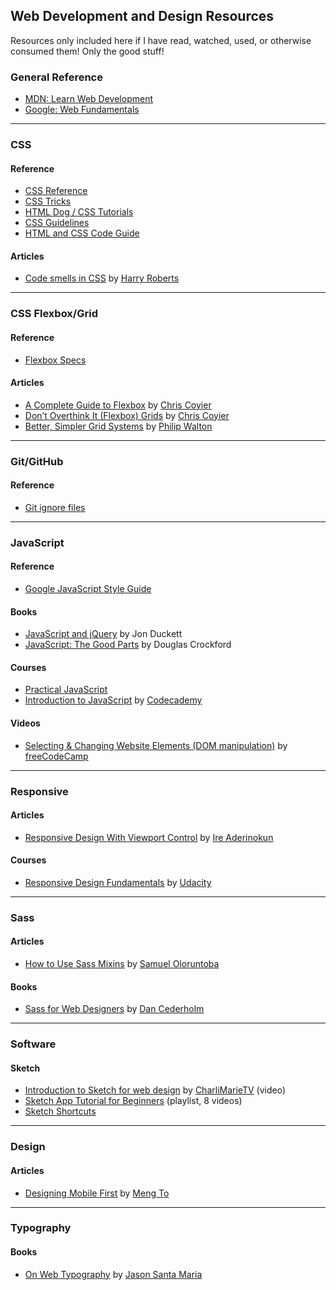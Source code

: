 ## Web Development and Design Resources

Resources only included here if I have read, watched, used, or otherwise consumed them! Only the good stuff!

### General Reference

* [MDN: Learn Web Development](https://developer.mozilla.org/en-US/docs/Learn)
* [Google: Web Fundamentals](https://developers.google.com/web/fundamentals/)

- - - 

### CSS

#### Reference

* [CSS Reference](http://cssreference.io/)
* [CSS Tricks](https://css-tricks.com/)
* [HTML Dog / CSS Tutorials](http://htmldog.com/guides/css/)
* [CSS Guidelines](https://cssguidelin.es/)
* [HTML and CSS Code Guide](http://codeguide.co)

#### Articles
* [Code smells in CSS](https://csswizardry.com/2012/11/code-smells-in-css) by [Harry Roberts](https://csswizardry.com)

- - - 

### CSS Flexbox/Grid

#### Reference

* [Flexbox Specs](https://www.w3.org/TR/css-flexbox/)

#### Articles
* [A Complete Guide to Flexbox](https://css-tricks.com/snippets/css/a-guide-to-flexbox/) by [Chris Coyier](https://css-tricks.com)
* [Don’t Overthink It (Flexbox) Grids](https://css-tricks.com/dont-overthink-flexbox-grids/) by [Chris Coyier](https://css-tricks.com)
* [Better, Simpler Grid Systems](https://philipwalton.github.io/solved-by-flexbox/demos/grids/) by [Philip Walton](https://philipwalton.com/)

- - - 

### Git/GitHub

#### Reference

* [Git ignore files](https://help.github.com/articles/ignoring-files/)

- - - 

### JavaScript

#### Reference
* [Google JavaScript Style Guide](https://google.github.io/styleguide/jsguide.html)

#### Books
* [JavaScript and jQuery](http://javascriptbook.com/) by Jon Duckett
* [JavaScript: The Good Parts](http://shop.oreilly.com/product/9780596517748.do) by Douglas Crockford

#### Courses
* [Practical JavaScript](https://watchandcode.com/p/practical-javascript)
* [Introduction to JavaScript](https://www.codecademy.com/learn/introduction-to-javascript) by [Codecademy](https://www.codecademy.com)

#### Videos
* [Selecting & Changing Website Elements (DOM manipulation)](https://www.youtube.com/watch?v=eaLKqoB9Fu0) by [freeCodeCamp](https://www.youtube.com/channel/UC8butISFwT-Wl7EV0hUK0BQ)

- - - 

### Responsive

#### Articles
* [Responsive Design With Viewport Control](https://bitsofco.de/responsive-design-viewport/) by [Ire Aderinokun](https://bitsofco.de/)

#### Courses
* [Responsive Design Fundamentals](https://classroom.udacity.com/courses/ud893) by [Udacity](https://classroom.udacity.com)

- - - 

### Sass

#### Articles
* [How to Use Sass Mixins](https://scotch.io/tutorials/how-to-use-sass-mixins) by [Samuel Oloruntoba](https://twitter.com/kayandrae07)

#### Books
* [Sass for Web Designers](https://abookapart.com/products/sass-for-web-designers) by [Dan Cederholm](http://simplebits.com/)

- - - 

### Software

#### Sketch
* [Introduction to Sketch for web design](https://www.youtube.com/watch?v=BoYNYIp_cfY&t) by [CharliMarieTV](https://www.youtube.com/channel/UCScRSwdX0t31gjk3MYXIuYQ) (video)
* [Sketch App Tutorial for Beginners](https://www.youtube.com/watch?v=GoO1VMjJ9fk&list=PLZS9rF0GCDI4ulUDut3rt5QrgOd_RW-mJ) (playlist, 8 videos)
* [Sketch Shortcuts](http://sketchshortcuts.com/)

- - -

### Design

#### Articles
* [Designing Mobile First](https://medium.com/design-with-sketch/designing-mobile-first-a082d2b4a4c8) by [Meng To](https://medium.com/@mengto)

- - -

### Typography

#### Books
* [On Web Typography](https://abookapart.com/products/on-web-typography) by [Jason Santa Maria](http://jasonsantamaria.com/)
